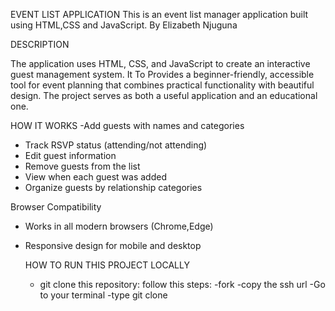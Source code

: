 EVENT LIST APPLICATION
This is an event list manager application built using HTML,CSS and JavaScript. 
By Elizabeth Njuguna

DESCRIPTION

The application uses  HTML, CSS, and JavaScript to create an interactive guest management system. It To Provides a beginner-friendly, accessible tool for event planning that combines practical functionality with beautiful design. The project serves as both a useful application and an educational one.

HOW IT WORKS
-Add guests with names and categories
- Track RSVP status (attending/not attending)
- Edit guest information
- Remove guests from the list
- View when each guest was added
- Organize guests by relationship categories

Browser Compatibility
- Works in all modern browsers (Chrome,Edge)
- Responsive design for mobile and desktop

  HOW TO RUN THIS PROJECT LOCALLY
  - git clone this repository:
    follow this steps:
    -fork
    -copy the ssh url
    -Go to your terminal
    -type git clone
    





